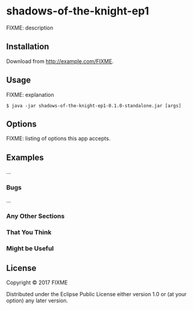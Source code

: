 # shadows-of-the-knight-ep1

FIXME: description

## Installation

Download from http://example.com/FIXME.

## Usage

FIXME: explanation

    $ java -jar shadows-of-the-knight-ep1-0.1.0-standalone.jar [args]

## Options

FIXME: listing of options this app accepts.

## Examples

...

### Bugs

...

### Any Other Sections
### That You Think
### Might be Useful

## License

Copyright © 2017 FIXME

Distributed under the Eclipse Public License either version 1.0 or (at
your option) any later version.
